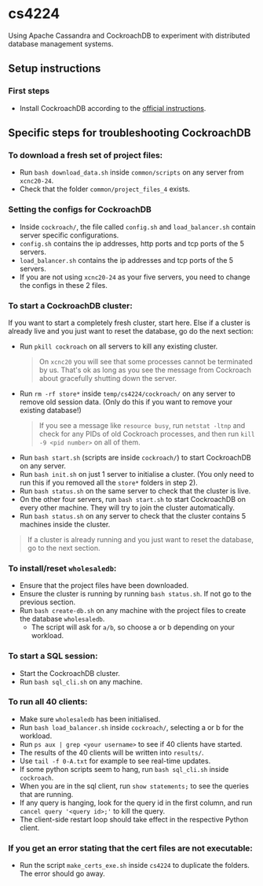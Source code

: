 # cs4224
Using Apache Cassandra and CockroachDB to experiment with distributed database management systems.

## Setup instructions
### First steps
- Install CockroachDB according to the [official instructions](https://www.cockroachlabs.com/docs/v21.1/install-cockroachdb-linux).

## Specific steps for troubleshooting CockroachDB
### To download a fresh set of project files:
- Run `bash download_data.sh` inside `common/scripts` on any server from `xcnc20-24`.
- Check that the folder `common/project_files_4` exists.

### Setting the configs for CockroachDB
- Inside `cockroach/`, the file called `config.sh` and `load_balancer.sh` contain server specific configurations.
- `config.sh` contains the ip addresses, http ports and tcp ports of the 5 servers.
- `load_balancer.sh` contains the ip addresses and tcp ports of the 5 servers.
- If you are not using `xcnc20-24` as your five servers, you need to change the configs in these 2 files.
### To start a CockroachDB cluster:
If you want to start a completely fresh cluster, start here. Else if a cluster is already live and you just want to reset the database, go do the next section:
- Run `pkill cockroach` on all servers to kill any existing cluster.
  > On `xcnc20` you will see that some processes cannot be terminated by us. That's ok as long as you see the message from Cockroach about gracefully shutting down the server.
- Run `rm -rf store*` inside `temp/cs4224/cockroach/` on any server to remove old session data. (Only do this if you want to remove your existing database!)
  > If you see a message like `resource busy`, run `netstat -ltnp` and check for any PIDs of old Cockroach processes, and then run `kill -9 <pid number>` on all of them.
- Run `bash start.sh` (scripts are inside `cockroach/`) to start CockroachDB on any server.
- Run `bash init.sh` on just 1 server to initialise a cluster. (You only need to run this if you removed all the `store*` folders in step 2).
- Run `bash status.sh` on the same server to check that the cluster is live.
- On the other four servers, run `bash start.sh` to start CockroachDB on every other machine. They will try to join the cluster automatically.
- Run `bash status.sh` on any server to check that the cluster contains 5 machines inside the cluster.
> If a cluster is already running and you just want to reset the database, go to the next section.
 ### To install/reset `wholesaledb`:
- Ensure that the project files have been downloaded.
- Ensure the cluster is running by running `bash status.sh`. If not go to the previous section.
- Run `bash create-db.sh` on any machine with the project files to create the database `wholesaledb`.
  - The script will ask for `a/b`, so choose a or b depending on your workload.  
### To start a SQL session:
- Start the CockroachDB cluster.
- Run `bash sql_cli.sh` on any machine.

### To run all 40 clients:
- Make sure `wholesaledb` has been initialised.
- Run `bash load_balancer.sh` inside `cockroach/`, selecting a or b for the workload.
- Run `ps aux | grep <your username>` to see if 40 clients have started.
- The results of the 40 clients will be written into `results/`.
- Use `tail -f 0-A.txt` for example to see real-time updates.
- If some python scripts seem to hang, run `bash sql_cli.sh` inside `cockroach`.
- When you are in the sql client, run `show statements;` to see the queries that are running.
- If any query is hanging, look for the query id in the first column, and run `cancel query '<query id>;'` to kill the query.
- The client-side restart loop should take effect in the respective Python client.

### If you get an error stating that the cert files are not executable:
- Run the script `make_certs_exe.sh` inside `cs4224` to duplicate the folders. The error should go away.